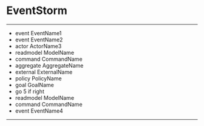 # EventStorm

---
+ event EventName1
+ event EventName2
+ actor ActorName3
+ readmodel ModelName
+ command CommandName
+ aggregate AggregateName
+ external ExternalName
+ policy PolicyName
+ goal GoalName
+ go 5 if right
+ readmodel ModelName
+ command CommandName
+ event EventName4

---
